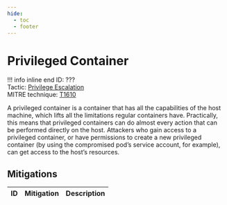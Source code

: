 ```yaml
---
hide:
  - toc
  - footer
---
```


# Privileged Container

!!! info inline end
    ID: ???<br>
    Tactic: [Privilege Escalation](../tactics/PrivilegeEscalation/index.md) <br>
    MITRE technique: [T1610](https://attack.mitre.org/techniques/T1610/)

A privileged container is a container that has all the capabilities of the host machine, which lifts all the limitations regular containers have. Practically, this means that privileged containers can do almost every action that can be performed directly on the host. Attackers who gain access to a privileged container, or have permissions to create a new privileged container (by using the compromised pod’s service account, for example), can get access to the host’s resources.

## Mitigations

|ID|Mitigation|Description|
|--|----------|-----------|